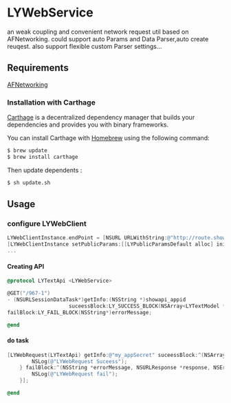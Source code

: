 # LYWebService
>
an weak coupling and convenient network request util based on AFNetworking.
could support auto Params and Data Parser,auto create reuqest.
also support flexible custom Parser settings... 

## Requirements
[AFNetworking](https://github.com/AFNetworking/AFNetworking)


### Installation with Carthage

[Carthage](https://github.com/Carthage/Carthage) is a decentralized dependency manager that builds your dependencies and provides you with binary frameworks.

You can install Carthage with [Homebrew](http://brew.sh/) using the following command:

```bash
$ brew update
$ brew install carthage
```

Then update dependents :

```bash
$ sh update.sh
```

## Usage

### configure LYWebClient

```objective-c
LYWebClientInstance.endPoint = [NSURL URLWithString:@"http://route.showapi.com"];
[LYWebClientInstance setPublicParams:[[LYPublicParamsDefault alloc] init]];
...    
```

#### Creating API

```objective-c
@protocol LYTextApi <LYWebService>

@GET("/967-1")
- (NSURLSessionDataTask*)getInfo:(NSString *)showapi_appid
                    suceessBlock:LY_SUCCESS_BLOCK(NSArray<LYTextModel *> *)callback
failBlock:LY_FAIL_BLOCK(NSString*)errorMessage;

@end
```

#### do task

```objective-c
[LYWebRequest(LYTextApi) getInfo:@"my_appSecret" suceessBlock:^(NSArray *result, NSURLResponse *response) {
        NSLog(@"LYWebRequest Suceess");
    } failBlock:^(NSString *errorMessage, NSURLResponse *response, NSError *error) {
        NSLog(@"LYWebRequest fail");
    }];

@end

```